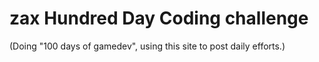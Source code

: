 # zax Hundred Day Coding challenge
(Doing "100 days of gamedev", using this site to post daily efforts.)
